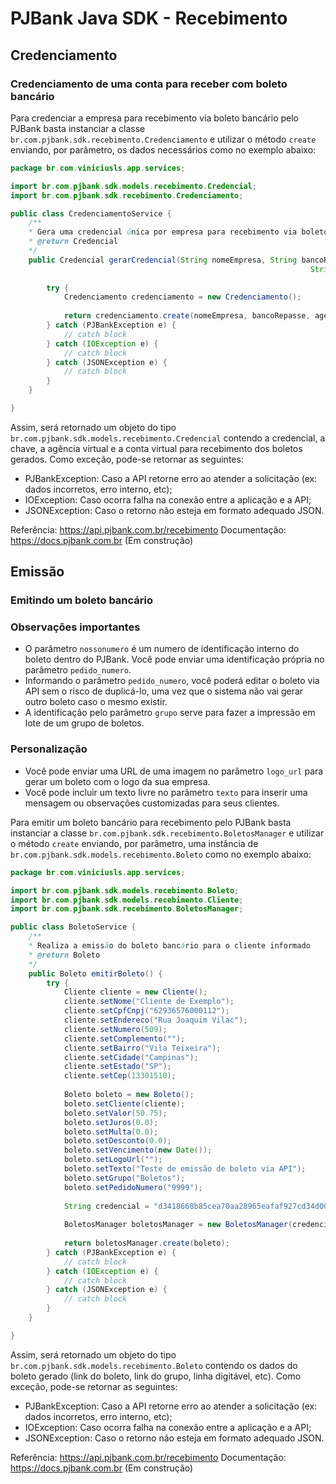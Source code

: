 # PJBank Java SDK - Recebimento

## Credenciamento

### Credenciamento de uma conta para receber com boleto bancário

Para credenciar a empresa para recebimento via boleto bancário pelo PJBank basta instanciar a classe `br.com.pjbank.sdk.recebimento.Credenciamento` e utilizar o método `create` enviando, por parâmetro, os dados necessários como no exemplo abaixo:

```java
package br.com.viniciusls.app.services;

import br.com.pjbank.sdk.models.recebimento.Credencial;
import br.com.pjbank.sdk.recebimento.Credenciamento;

public class CredenciamentoService {
    /**
    * Gera uma credencial única por empresa para recebimento via boleto bancária
    * @return Credencial
    */
    public Credencial gerarCredencial(String nomeEmpresa, String bancoRepasse, String agenciaRepasse, String contaRepasse,
                                                                   String cnpj, int ddd, int telefone, String email) {
        
        try {
            Credenciamento credenciamento = new Credenciamento();
        
            return credenciamento.create(nomeEmpresa, bancoRepasse, agenciaRepasse, contaRepasse, cnpj, ddd, telefone, email);
        } catch (PJBankException e) {
            // catch block
        } catch (IOException e) {
            // catch block
        } catch (JSONException e) {
            // catch block
        }
    }

}
```

Assim, será retornado um objeto do tipo `br.com.pjbank.sdk.models.recebimento.Credencial` contendo a credencial, a chave, a agência virtual e a conta virtual para recebimento dos boletos gerados.
Como exceção, pode-se retornar as seguintes:

- PJBankException: Caso a API retorne erro ao atender a solicitação (ex: dados incorretos, erro interno, etc);
- IOException: Caso ocorra falha na conexão entre a aplicação e a API;
- JSONException: Caso o retorno não esteja em formato adequado JSON.

Referência: https://api.pjbank.com.br/recebimento
Documentação: https://docs.pjbank.com.br (Em construção)

## Emissão

### Emitindo um boleto bancário

### Observações importantes

- O parâmetro `nossonumero` é um numero de identificação interno do boleto dentro do PJBank. Você pode enviar uma identificação própria no parâmetro `pedido_numero`.
- Informando o parâmetro `pedido_numero`, você poderá editar o boleto via API sem o risco de duplicá-lo, uma vez que o sistema não vai gerar outro boleto caso o mesmo existir.
- A identificação pelo parâmetro `grupo` serve para fazer a impressão em lote de um grupo de boletos.

### Personalização

- Você pode enviar uma URL de uma imagem no parâmetro `logo_url` para gerar um boleto com o logo da sua empresa.
- Você pode incluir um texto livre no parâmetro `texto` para inserir uma mensagem ou observações customizadas para seus clientes.

Para emitir um boleto bancário para recebimento pelo PJBank basta instanciar a classe `br.com.pjbank.sdk.recebimento.BoletosManager` e utilizar o método `create` enviando, por parâmetro, uma instância de `br.com.pjbank.sdk.models.recebimento.Boleto` como no exemplo abaixo:

```java
package br.com.viniciusls.app.services;

import br.com.pjbank.sdk.models.recebimento.Boleto;
import br.com.pjbank.sdk.models.recebimento.Cliente;
import br.com.pjbank.sdk.recebimento.BoletosManager;

public class BoletoService {
    /**
    * Realiza a emissão do boleto bancário para o cliente informado
    * @return Boleto
    */
    public Boleto emitirBoleto() {
        try {
            Cliente cliente = new Cliente();
            cliente.setNome("Cliente de Exemplo");
            cliente.setCpfCnpj("62936576000112");
            cliente.setEndereco("Rua Joaquim Vilac");
            cliente.setNumero(509);
            cliente.setComplemento("");
            cliente.setBairro("Vila Teixeira");
            cliente.setCidade("Campinas");
            cliente.setEstado("SP");
            cliente.setCep(13301510);
            
            Boleto boleto = new Boleto();
            boleto.setCliente(cliente);
            boleto.setValor(50.75);
            boleto.setJuros(0.0);
            boleto.setMulta(0.0);
            boleto.setDesconto(0.0);
            boleto.setVencimento(new Date());
            boleto.setLogoUrl("");
            boleto.setTexto("Teste de emissão de boleto via API");
            boleto.setGrupo("Boletos");
            boleto.setPedidoNumero("9999");
            
            String credencial = "d3418668b85cea70aa28965eafaf927cd34d004c";
            
            BoletosManager boletosManager = new BoletosManager(credencial);
            
            return boletosManager.create(boleto);
        } catch (PJBankException e) {
            // catch block
        } catch (IOException e) {
            // catch block
        } catch (JSONException e) {
            // catch block
        }
    }

}
```

Assim, será retornado um objeto do tipo `br.com.pjbank.sdk.models.recebimento.Boleto` contendo os dados do boleto gerado (link do boleto, link do grupo, linha digitável, etc).
Como exceção, pode-se retornar as seguintes:

- PJBankException: Caso a API retorne erro ao atender a solicitação (ex: dados incorretos, erro interno, etc);
- IOException: Caso ocorra falha na conexão entre a aplicação e a API;
- JSONException: Caso o retorno não esteja em formato adequado JSON.

Referência: https://api.pjbank.com.br/recebimento
Documentação: https://docs.pjbank.com.br (Em construção)